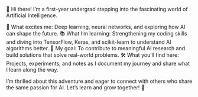 🌟 Hi there!
I’m a first-year undergrad stepping into the fascinating world of Artificial Intelligence.

🤖 What excites me: Deep learning, neural networks, and exploring how AI can shape the future.
📚 What I’m learning: Strengthening my coding skills and diving into TensorFlow, Keras, and scikit-learn to understand AI algorithms better.
🎯 My goal: To contribute to meaningful AI research and build solutions that solve real-world problems.
🛠 What you’ll find here: Projects, experiments, and notes as I document my journey and share what I learn along the way.


I’m thrilled about this adventure and eager to connect with others who share the same passion for AI. Let’s learn and grow together! 🌱

